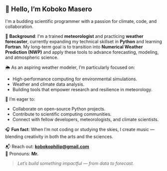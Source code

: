 ## 👋 Hello, I’m **Koboko Masero**

I'm a budding scientific programmer with a passion for climate, code, and collaboration.

🔬 **Background**: I'm a trained **meteorologist** and practicing **weather forecaster**, currently expanding my technical skillset in **Python** and learning **Fortran**. My long-term goal is to transition into **Numerical Weather Prediction (NWP)** and apply these tools to advance forecasting, modeling, and atmospheric science.

🌦️ As an aspiring weather modeler, I’m particularly focused on:
- High-performance computing for environmental simulations.
- Weather and climate data analysis.
- Building tools that empower research and resilience in meteorology.

🤝 I’m eager to:
- Collaborate on open-source Python projects.
- Contribute to scientific computing communities.
- Connect with fellow developers, meteorologists, and climate scientists.

🎧 **Fun fact**: When I’m not coding or studying the skies, I create music — blending creativity in both the arts and the sciences.

📬 Reach out: **kobokophilip@gmail.com**  
💬 Pronouns: **Mr.**  

> _Let’s build something impactful — from data to forecast._  


<!---
KOBOKOMASERO/KOBOKOMASERO is a ✨ special ✨ repository because its `README.md` (this file) appears on your GitHub profile.
You can click the Preview link to take a look at your changes.
--->

